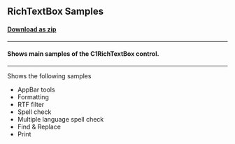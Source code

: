 ## RichTextBox Samples
#### [Download as zip](https://downgit.github.io/#/home?url=https://github.com/GrapeCity/ComponentOne-UWP-Samples/tree/master/\C1.UWP.RichTextBox\CS\RichTextBoxSamples)
____
#### Shows main samples of the C1RichTextBox control.
____
Shows the following samples

* AppBar tools
* Formatting
* RTF filter
* Spell check
* Multiple language spell check
* Find & Replace
* Print
